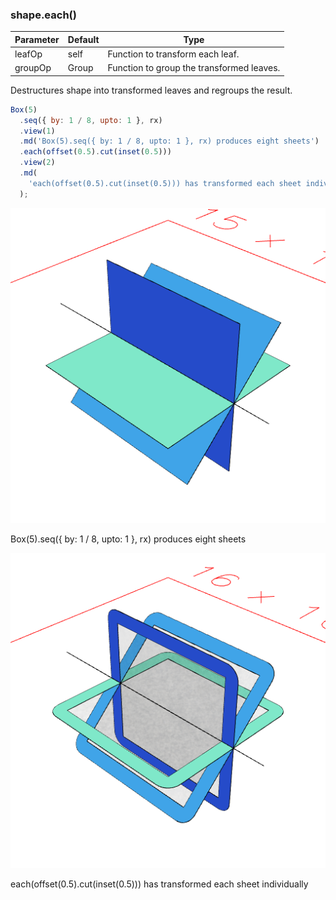 ### shape.each()
Parameter|Default|Type
---|---|---
|leafOp|self|Function to transform each leaf.
|groupOp|Group|Function to group the transformed leaves.

Destructures shape into transformed leaves and regroups the result.

```JavaScript
Box(5)
  .seq({ by: 1 / 8, upto: 1 }, rx)
  .view(1)
  .md('Box(5).seq({ by: 1 / 8, upto: 1 }, rx) produces eight sheets')
  .each(offset(0.5).cut(inset(0.5)))
  .view(2)
  .md(
    'each(offset(0.5).cut(inset(0.5))) has transformed each sheet individually'
  );
```

![Image](each.md.0.png)

Box(5).seq({ by: 1 / 8, upto: 1 }, rx) produces eight sheets

![Image](each.md.1.png)

each(offset(0.5).cut(inset(0.5))) has transformed each sheet individually
